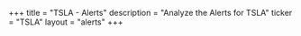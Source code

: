 +++
title = "TSLA - Alerts"
description = "Analyze the Alerts for TSLA"
ticker = "TSLA"
layout = "alerts"
+++

